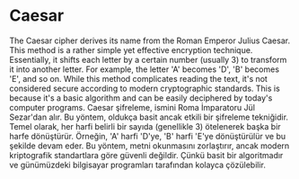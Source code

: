 # Caesar
The Caesar cipher derives its name from the Roman Emperor Julius Caesar. This method is a rather simple yet effective encryption technique. Essentially, it shifts each letter by a certain number (usually 3) to transform it into another letter. For example, the letter 'A' becomes 'D', 'B' becomes 'E', and so on. While this method complicates reading the text, it's not considered secure according to modern cryptographic standards. This is because it's a basic algorithm and can be easily deciphered by today's computer programs.
Caesar şifreleme, ismini Roma İmparatoru Jül Sezar'dan alır. Bu yöntem, oldukça basit ancak etkili bir şifreleme tekniğidir. Temel olarak, her harfi belirli bir sayıda (genellikle 3) ötelenerek başka bir harfe dönüştürür. Örneğin, 'A' harfi 'D'ye, 'B' harfi 'E'ye dönüştürülür ve bu şekilde devam eder. Bu yöntem, metni okunmasını zorlaştırır, ancak modern kriptografik standartlara göre güvenli değildir. Çünkü basit bir algoritmadır ve günümüzdeki bilgisayar programları tarafından kolayca çözülebilir.
